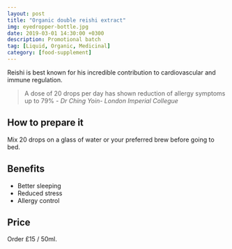 ```yaml
---
layout: post
title: "Organic double reishi extract"
img: eyedropper-bottle.jpg
date: 2019-03-01 14:30:00 +0300
description: Promotional batch
tag: [Liquid, Organic, Medicinal]
category: [food-supplement]
---
```

Reishi is best known for his incredible contribution to cardiovascular and immune regulation.

> A dose of 20 drops per day has shown reduction of allergy symptoms up to 79% <cite>- Dr Ching Yoin- London Imperial Collegue</cite>

## How to prepare it
Mix 20 drops on a glass of water or your preferred brew before going to bed.

## Benefits
- Better sleeping
- Reduced stress
- Allergy control

## Price
Order £15 / 50ml.